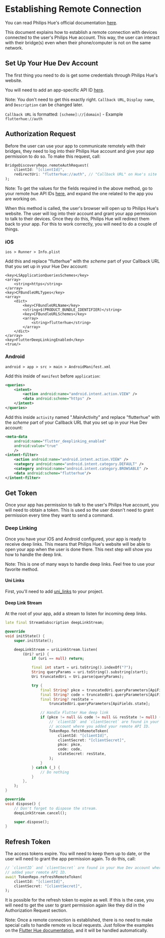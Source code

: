 # Establishing Remote Connection

You can read Philips Hue's official documentation [here](https://developers.meethue.com/develop/hue-api/remote-authentication-oauth/).

This document explains how to establish a remote connection with devices connected to the user's Philips Hue account. This way, the user can interact with their bridge(s) even when their phone/computer is not on the same network.

## Set Up Your Hue Dev Account

The first thing you need to do is get some credentials through Philips Hue's website.

You will need to add an app-specific API ID [here](https://developers.meethue.com/my-apps/).

Note: You don't need to get this exactly right. `Callback URL`, `Display name`, and `Description` can be changed later.

`Callback URL` is formatted: `[scheme]://[domain]` - Example `flutterhue://auth`

## Authorization Request

Before the user can use your app to communicate remotely with their bridges, they need to log into their Philips Hue account and give your app permission to do so. To make this request, call:

```dart
BridgeDiscoveryRepo.remoteAuthRequest(
    clientId: "[clientId]",
    redirectUri: "flutterhue://auth", // "Callback URL" on Hue's site
);
```

Note: To get the values for the fields required in the above method, go to your remote hue API IDs [here](https://developers.meethue.com/my-apps/), and expand the one related to the app you are working on.

When this method is called, the user's browser will open up to Philips Hue's website. The user will log into their account and grant your app permission to talk to their devices. Once they do this, Philips Hue will redirect them back to your app. For this to work correctly, you will need to do a couple of things.

### iOS

`ios > Runner > Info.plist`

Add this and replace "flutterhue" with the _scheme_ part of your Callback URL that you set up in your Hue Dev account:

```
<key>LSApplicationQueriesSchemes</key>
<array>
    <string>https</string>
</array>
<key>CFBundleURLTypes</key>
<array>
    <dict>
        <key>CFBundleURLName</key>
        <string>$(PRODUCT_BUNDLE_IDENTIFIER)</string>
        <key>CFBundleURLSchemes</key>
        <array>
            <string>flutterhue</string>
        </array>
    </dict>
</array>
<key>FlutterDeepLinkingEnabled</key>
<true/>
```

### Android

`android > app > src > main > AndroidManifest.xml`

Add this inside of `manifest` before `application`:

```xml
<queries>
    <intent>
        <action android:name="android.intent.action.VIEW" />
        <data android:scheme="https" />
    </intent>
</queries>
```

Add this inside `activity` named ".MainActivity" and replace "flutterhue" with the _scheme_ part of your Callback URL that you set up in your Hue Dev account:

```xml
<meta-data
    android:name="flutter_deeplinking_enabled"
    android:value="true"
    />
<intent-filter>
    <action android:name="android.intent.action.VIEW" />
    <category android:name="android.intent.category.DEFAULT" />
    <category android:name="android.intent.category.BROWSABLE" />
    <data android:scheme="flutterhue"/>
</intent-filter>
```

## Get Token

Once your app has permission to talk to the user's Philips Hue account, you will need to obtain a token. This is used so the user doesn't need to grant permission every time they want to send a command.

### Deep Linking

Once you have your iOS and Android configured, your app is ready to receive deep links. This means that Philips Hue's website will be able to open your app when the user is done there. This next step will show you how to handle the deep link.

Note: This is one of many ways to handle deep links. Feel free to use your favorite method.

#### Uni Links

First, you'll need to add [uni_links](https://pub.dev/packages/uni_links/install) to your project.

#### Deep Link Stream

At the root of your app, add a stream to listen for incoming deep links.

```dart
late final StreamSubscription deepLinkStream;

@override
void initState() {
    super.initState();

    deepLinkStream = uriLinkStream.listen(
        (Uri? uri) {
            if (uri == null) return;

            final int start = uri.toString().indexOf("?");
            String queryParams = uri.toString().substring(start);
            Uri truncatedUri = Uri.parse(queryParams);

            try {
                final String? pkce = truncatedUri.queryParameters[ApiFields.pkce];
                final String? code = truncatedUri.queryParameters[ApiFields.code];
                final String? resState =
                    truncatedUri.queryParameters[ApiFields.state];

                // Handle Flutter Hue deep link
                if (pkce != null && code != null && resState != null) {
                    // `clientID` and `clientSecret` are found in your Hue Dev
                    // account where you added your remote API ID.
                    TokenRepo.fetchRemoteToken(
                        clientId: "[clientId]",
                        clientSecret: "[clientSecret]",
                        pkce: pkce,
                        code: code,
                        stateSecret: resState,
                    );
                }
            } catch (_) {
                // Do nothing
            }
        },
    );
}

@override
void dispose() {
    // Don't forget to dispose the stream.
    deepLinkStream.cancel();

    super.dispose();
}
```

## Refresh Token

The access tokens expire. You will need to keep them up to date, or the user will need to grant the app permission again. To do this, call:

```dart
// `clientID` and `clientSecret` are found in your Hue Dev account where you
// added your remote API ID.
await TokenRepo.refreshRemoteToken(
    clientId: "[clientId]",
    clientSecret: "[clientSecret]",
);
```

It is possible for the refresh token to expire as well. If this is the case, you will need to get the user to grant permission again like they did in the Authorization Request section.

Note: Once a remote connection is established, there is no need to make special calls to handle remote vs local requests. Just follow the examples on the [Flutter Hue documentation](https://pub.dev/packages/flutter_hue), and it will be handled automatically.
